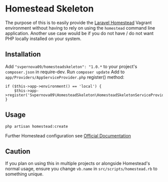 # Homestead Skeleton

The purpose of this is to easily provide the [Laravel Homestead](https://github.com/laravel/homestead) Vagrant environment without having to rely on using the ```homestead``` command line application. Another use case would be if you do not have / do not want PHP locally installed on your system.

## Installation

Add ```"svpernova09/homesteadskeleton": "1.0.*``` to your project's ```composer.json``` in require-dev.
Run ```composer update```
Add to ```app/Providers/AppServiceProvider.php``` register() method:

```
if ($this->app->environment() == 'local') {
    $this->app->register('Svpernova09\HomesteadSkeleton\HomesteadSkeletonServiceProvider');
}
```

## Usage

```php artisan homestead:create```

Further Homestead configuration see [Official Documentation](http://laravel.com/docs/5.0/homestead)

## Caution

If you plan on using this in multiple projects or alongside Homestead's normal usage, ensure you change ```vb.name``` in ```src/scripts/homestead.rb``` to something unique.
